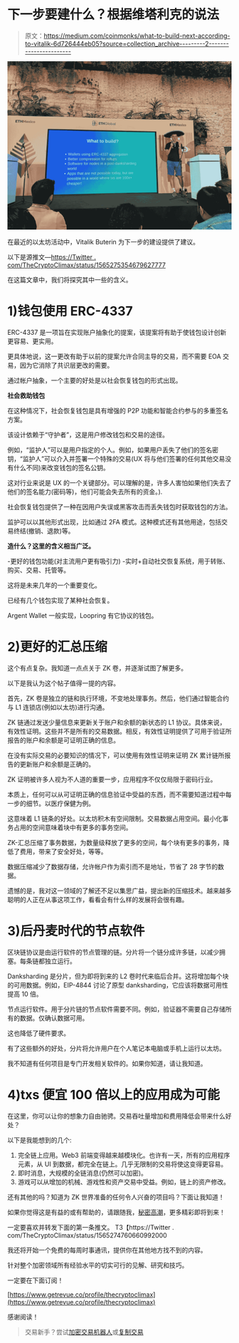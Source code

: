 # 下一步要建什么？根据维塔利克的说法

> 原文：<https://medium.com/coinmonks/what-to-build-next-according-to-vitalik-6d726444eb05?source=collection_archive---------2----------------------->

![](img/2e12da47ef12fd227d99d2d85f577509.png)

在最近的以太坊活动中，Vitalik Buterin 为下一步的建设提供了建议。

以下是源推文—[https://Twitter . com/TheCryptoClimax/status/1565275354679627777](https://twitter.com/TheCryptoClimax/status/1565275354679627777)

在这篇文章中，我们将探究其中一些的含义。

# **1)钱包使用 ERC-4337**

ERC-4337 是一项旨在实现账户抽象化的提案，该提案将有助于使钱包设计创新更容易、更实用。

更具体地说，这一更改有助于以前的提案允许合同主导的交易，而不需要 EOA 交易，因为它消除了共识层更改的需要。

通过帐户抽象，一个主要的好处是以社会恢复钱包的形式出现。

**社会救助钱包**

在这种情况下，社会恢复钱包是具有增强的 P2P 功能和智能合约参与的多重签名方案。

该设计依赖于“守护者”，这是用户修改钱包和交易的途径。

例如，“监护人”可以是用户指定的个人。例如，如果用户丢失了他们的签名密钥，“监护人”可以介入并签署一个特殊的交易(UX 将与他们签署的任何其他交易没有什么不同)来改变钱包的签名公钥。

这对行业来说是 UX 的一个关键部分。可以理解的是，许多人害怕如果他们失去了他们的签名能力(密码等)，他们可能会失去所有的资金。).

社会恢复钱包提供了一种在因用户失误或黑客攻击而丢失钱包时获取钱包的方法。

监护可以以其他形式出现，比如通过 2FA 模式。这种模式还有其他用途，包括交易终结(撤销、退款)等。

**造什么？这里的含义相当广泛。**

-更好的钱包功能(对主流用户更有吸引力)
-实时+自动社交恢复系统，用于转账、购买、交易、托管等。

这将是未来几年的一个重要变化。

已经有几个钱包实现了某种社会恢复。

Argent Wallet 一般实现，Loopring 有它协议的钱包。

# **2)更好的汇总压缩**

这个有点复杂。我知道一点点关于 ZK 卷，并逐渐试图了解更多。

以下是我认为这个帖子值得一提的内容。

首先，ZK 卷是独立的链和执行环境，不变地处理事务。然后，他们通过智能合约与 L1 连锁店(例如以太坊)进行沟通。

ZK 链通过发送少量信息来更新关于账户和余额的新状态的 L1 协议。具体来说，有效性证明。这些并不是所有的交易数据。相反，有效性证明提供了可用于验证所报告的账户和余额是可证明正确的信息。

在没有实际交易的必要知识的情况下，可以使用有效性证明来证明 ZK 累计链所报告的更新账户和余额是正确的。

ZK 证明被许多人视为不人道的重要一步，应用程序不仅仅局限于密码行业。

本质上，任何可以从可证明正确的信息验证中受益的东西，而不需要知道过程中每一步的细节。以医疗保健为例。

这意味着 L1 链条的好处。以太坊积木有空间限制。交易数据占用空间。最小化事务占用的空间意味着块中有更多的事务空间。

ZK-汇总压缩了事务数据，为数量级释放了更多的空间，每个块有更多的事务，降低了费用，带来了安全好处，等等。

数据压缩减少了数据存储，允许帐户作为索引而不是地址，节省了 28 字节的数据。

遗憾的是，我对这一领域的了解还不足以集思广益，提出新的压缩技术。越来越多聪明的人正在从事这项工作，看看会有什么样的发展将会很有趣。

# **3)后丹麦时代的节点软件**

区块链协议是由运行软件的节点管理的链。分片将一个链分成许多链，以减少拥塞。每条链都独立运行。

Danksharding 是分片，但为即将到来的 L2 卷时代来临后合并。这将增加每个块的可用数据。例如，EIP-4844 讨论了原型 danksharding，它应该将数据可用性提高 10 倍。

节点运行软件。用于分片链的节点软件需要不同。例如，验证器不需要自己存储所有的数据。仅确认数据可用。

这也降低了硬件要求。

有了这些额外的好处，分片将允许用户在个人笔记本电脑或手机上运行以太坊。

我不知道有任何项目是专门开发相关软件的。如果你知道，请让我知道。

# **4)txs 便宜 100 倍以上的应用成为可能**

在这里，你可以让你的想象力自由驰骋。交易吞吐量增加和费用降低会带来什么好处？

以下是我能想到的几个:

1.  完全链上应用。Web3 前端变得越来越模块化。也许有一天，所有的应用程序元素，从 UI 到数据，都完全在链上。几乎无限制的交易将使这变得更容易。
2.  即时消息，大规模的全链消息(仍然可以加密)。
3.  游戏可以从增加的机械、游戏性和资产交易中受益。例如，链上的资产修改。

还有其他的吗？知道为 ZK 世界准备的任何令人兴奋的项目吗？下面让我知道！

如果你觉得这是有益的或有帮助的，请跟随我，[秘密高潮](https://medium.com/u/ac6a6e914928?source=post_page-----6d726444eb05--------------------------------)，更多精彩即将到来！

一定要喜欢并转发下面的第一条推文。
T3【https://Twitter . com/TheCryptoClimax/status/1565274760660992000

我还将开始一个免费的每周时事通讯，提供你在其他地方找不到的内容。

针对整个加密领域所有经验水平的切实可行的见解、研究和技巧。

一定要在下面订阅！

[https://www.getrevue.co/profile/thecryptoclimax](https://www.getrevue.co/profile/thecryptoclimax)

感谢阅读！

> 交易新手？尝试[加密交易机器人](/coinmonks/crypto-trading-bot-c2ffce8acb2a)或[复制交易](/coinmonks/top-10-crypto-copy-trading-platforms-for-beginners-d0c37c7d698c)